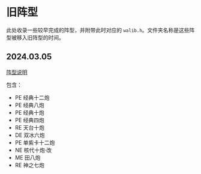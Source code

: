 # 旧阵型

此处收录一些较早完成的阵型，并附带此时对应的 `walib.h`。文件夹名称是这些阵型被移入旧阵型的时间。

## 2024.03.05

[阵型说明](./20240305/README.md)

包含：
- PE 经典十二炮
- PE 经典八炮
- PE 经典十炮
- PE 经典四炮
- RE 天台十炮
- DE 双冰六炮
- PE 单紫卡十二炮
- NE 核代十炮·改
- ME 田八炮
- RE 神之七炮
